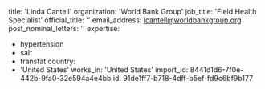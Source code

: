 title: 'Linda Cantell'
organization: 'World Bank Group'
job_title: 'Field Health Specialist'
official_title: ''
email_address: lcantell@worldbankgroup.org
post_nominal_letters: ''
expertise:
  - hypertension
  - salt
  - transfat
country:
  - 'United States'
works_in: 'United States'
import_id: 8441d1d6-7f0e-442b-9fa0-32e594a4e4bb
id: 91de1ff7-b718-4dff-b5ef-fd9c6bf9b177
